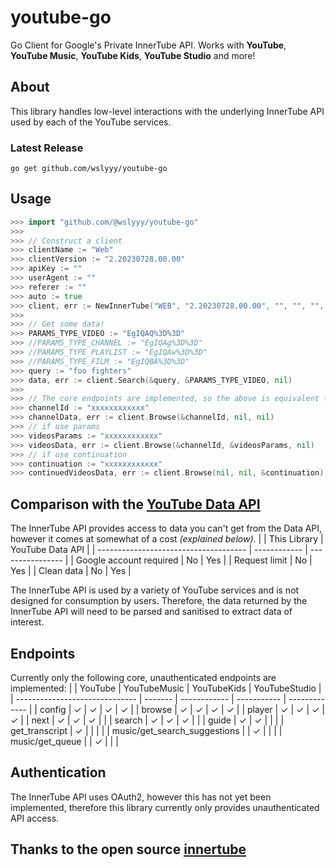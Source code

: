 # youtube-go
Go Client for Google's Private InnerTube API. Works with **YouTube**, **YouTube Music**, **YouTube Kids**, **YouTube Studio** and more!

## About
This library handles low-level interactions with the underlying InnerTube API used by each of the YouTube services.

### Latest Release
```console
go get github.com/wslyyy/youtube-go
```

## Usage
```go
>>> import "github.com/@wslyyy/youtube-go"
>>>
>>> // Construct a client
>>> clientName := "Web"
>>> clientVersion := "2.20230728.00.00"
>>> apiKey := ""
>>> userAgent := ""
>>> referer := ""
>>> auto := true
>>> client, err := NewInnerTube("WEB", "2.20230728.00.00", "", "", "", nil, true)
>>>
>>> // Get some data!
>>> PARAMS_TYPE_VIDEO := "EgIQAQ%3D%3D"
>>> //PARAMS_TYPE_CHANNEL := "EgIQAg%3D%3D"
>>> //PARAMS_TYPE_PLAYLIST := "EgIQAw%3D%3D"
>>> //PARAMS_TYPE_FILM := "EgIQBA%3D%3D"
>>> query := "foo fighters"
>>> data, err := client.Search(&query, &PARAMS_TYPE_VIDEO, nil)
>>>
>>> // The core endpoints are implemented, so the above is equivalent to:
>>> channelId := "xxxxxxxxxxxx"
>>> channelData, err := client.Browse(&channelId, nil, nil)
>>> // if use params
>>> videosParams := "xxxxxxxxxxxx"
>>> videosData, err := client.Browse(&channelId, &videosParams, nil)
>>> // if use continuation
>>> continuation := "xxxxxxxxxxxx"
>>> continuedVideosData, err := client.Browse(nil, nil, &continuation)
```

## Comparison with the [YouTube Data API](https://developers.google.com/youtube/v3/)
The InnerTube API provides access to data you can't get from the Data API, however it comes at somewhat of a cost *(explained below)*.
|                                       | This Library | YouTube Data API |
| ------------------------------------- | ------------ | ---------------- |
| Google account required               | No           | Yes              |
| Request limit                         | No           | Yes              |
| Clean data                            | No           | Yes              |

The InnerTube API is used by a variety of YouTube services and is not designed for consumption by users. Therefore, the data returned by the InnerTube API will need to be parsed and sanitised to extract data of interest.

## Endpoints
Currently only the following core, unauthenticated endpoints are implemented:
|                                | YouTube | YouTubeMusic | YouTubeKids | YouTubeStudio |
| ------------------------------ | ------- | ------------ | ----------- | ------------- |
| config                         | &check; | &check;      | &check;     | &check;       |
| browse                         | &check; | &check;      | &check;     | &check;       |
| player                         | &check; | &check;      | &check;     | &check;       |
| next                           | &check; | &check;      | &check;     |               |
| search                         | &check; | &check;      | &check;     |               |
| guide                          | &check; | &check;      |             |               |
| get_transcript                 | &check; |              |             |               |
| music/get_search_suggestions   |         | &check;      |             |               |
| music/get_queue                |         | &check;      |             |               |

## Authentication
The InnerTube API uses OAuth2, however this has not yet been implemented, therefore this library currently only provides unauthenticated API access.

## Thanks to the open source [innertube](https://github.com/tombulled/innertube/)
